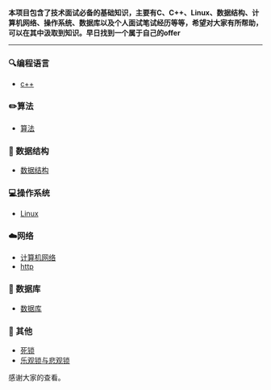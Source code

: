 **本项目包含了技术面试必备的基础知识，主要有C、C++、Linux、数据结构、计算机网络、操作系统、数据库以及个人面试笔试经历等等，希望对大家有所帮助，可以在其中汲取到知识。早日找到一个属于自己的offer**

-------

### :mag:编程语言 

- [c++](https://github.com/YKitty/Notes/tree/master/notes/C%2B%2B )

### ✏️算法

- [算法](https://github.com/YKitty/Notes/tree/master/notes/Algorithm )

### 🎯 数据结构 

- [数据结构]()

### 💻操作系统

- [Linux](https://github.com/YKitty/Notes/tree/master/notes/Linux )

### ☁️网络

- [计算机网络]()
- [http](https://github.com/YKitty/Notes/tree/master/notes/Network/http )

### 💾 数据库

- [数据库]()

### 📖 其他 

- [死锁](https://github.com/YKitty/Notes/blob/master/notes/Other/%E6%AD%BB%E9%94%81.md )
- [乐观锁与悲观锁](https://github.com/YKitty/Notes/blob/master/notes/Other/%E4%B9%90%E8%A7%82%E9%94%81%E5%92%8C%E6%82%B2%E8%A7%82%E9%94%81.md )

感谢大家的查看。


